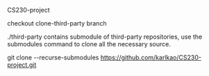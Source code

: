 CS230-project

checkout clone-third-party branch

./third-party contains submodule of third-party repositories,
use the submodules command to clone all the necessary source.

git clone --recurse-submodules https://github.com/karlkao/CS230-project.git
